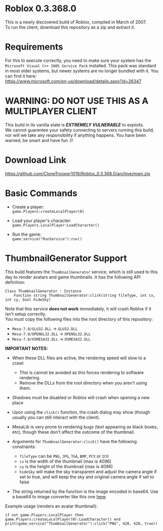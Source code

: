 # Roblox 0.3.368.0

This is a newly discovered build of Roblox, compiled in March of 2007.<br>
To run the client, download this repository as a zip and extract it.

# Requirements #

For this to execute correctly, you need to make sure your system has the `Microsoft Visual C++ 2005 Service Pack` installed. This pack was standard in most older systems, but newer systems are no longer bundled with it. You can find it here:<br>
https://www.microsoft.com/en-us/download/details.aspx?id=26347

# WARNING: DO NOT USE THIS AS A MULTIPLAYER CLIENT #

This build in its vanilla state is ***EXTREMELY VULNERABLE*** to exploits.<br/>
We cannot guarentee your safety connecting to servers running this build, nor will we take any responsibility if anything happens. You have been warned, be smart and have fun :)!

# Download Link #
https://github.com/CloneTrooper1019/Roblox_0.3.368.0/archive/main.zip

# Basic Commands #

* Create a player:<br/>
`game.Players:createLocalPlayer(0)`

* Load your player's character:<br/>
`game.Players.LocalPlayer:LoadCharacter()`

* Run the game:<br/>
`game:service("RunService"):run()`

# ThumbnailGenerator Support #

This build features the `ThumbnailGenerator` service, which is still used to this day to render avatars and game thumbnails. It has the following API definition:

```
Class ThumbnailGenerator : Instance
    Function string ThumbnailGenerator:click(string fileType, int cx, int cy, bool hideSky)
```

Note that this service **does not work** immediately, it will crash Roblox if it isn't setup correctly.<br/>
You must copy the following files into the root directory of this repository:

- `Mesa-7.0/GLU32.DLL` -> `GLU32.DLL`
- `Mesa-7.0/OPENGL32.DLL` -> `OPENGL32.DLL`
- `Mesa-7.0/OSMESA32.DLL` -> `OSMESA32.DLL`

**IMPORTANT NOTES:**

- When these DLL files are active, the rendering speed will slow to a crawl.
	- This is cannot be avoided as this forces rendering to software rendering.
	- Remove the DLLs from the root directory when you aren't using them.
- Shadows must be disabled or Roblox will crash when opening a new place
- Upon using the `click()` function, the crash dialog may show (though usually you can still interact with the client).
- MesaLib is very prone to rendering bugs (text appearing as black boxes, etc), though these don't affect the outcome of the thumbnail.

- Arguments for `ThumbnailGenerator:click()` have the following constraints:
  - `fileType` can be `PNG`, `JPG`, `TGA`, `BMP`, `PCX` or `ICO` 
  - `cx` is the width of the thumbnail (max is 4096)
  - `cy` is the height of the thumbnail (max is 4096)
  - `hideSky` will make the sky transparent and adjust the camera angle if set to true, and will keep the sky and original camera angle if set to false
 - The string returned by the function is the image encoded in base64. Use a base64 to image converter like this one [here](https://codebeautify.org/base64-to-image-converter).

Example usage (renders an avatar thumbnail):
```
if not game.Players.LocalPlayer then game.Players:createLocalPlayer(0):LoadCharacter() end
print(game:service("ThumbnailGenerator"):click("PNG", 420, 420, true))
```
